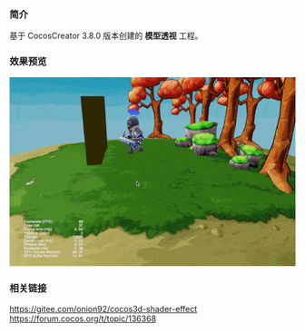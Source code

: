 ### 简介
基于 CocosCreator 3.8.0 版本创建的 **模型透视** 工程。

### 效果预览
![image](../../../gif/202208/2022080501.gif)

### 相关链接
https://gitee.com/onion92/cocos3d-shader-effect    
https://forum.cocos.org/t/topic/136368